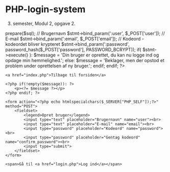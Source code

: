 # PHP-login-system
3. semester, Modul 2, opgave 2.

<?php
session_start();
if( isset($_SESSION['user_id']) ){
	header("Location: /");
}

require 'database.php';
$message = '';
// if(!empty...) = hvis feltet er tomt...
// && betyder både og, altså at alle felter skal være udfyldt
if(!empty($_POST['user']) && !empty($_POST['email']) && !empty($_POST['password'])):
	
	// Den nye bruger lægges ind i databasen
	$sql = "INSERT INTO cphlogin_users (user, email, password) VALUES (:user, :email, :password)";
	$stmt = $conn->prepare($sql);
	// Brugernavn
	$stmt->bind_param(':user', $_POST['user']);
	// E-mail
	$stmt->bind_param(':email', $_POST['email']);
	// Kodeord - kodeordet bliver krypteret
	$stmt->bind_param(':password', password_hash($_POST['password'], PASSWORD_BCRYPT));
	if( $stmt->execute() ):
		$message = 'Din bruger er oprettet, du kan nu logge ind og opdage min hemmelighed.';
	else:
		$message = 'Beklager, men der opstod et problem under oprettelsen af ny bruger.';
	endif;
endif;
?>

<!DOCTYPE html>
<html>
<head>
	<title>Opret bruger</title>
</head>
<body>

	<a href="index.php">Tilbage til forsiden</a>

	<?php if(!empty($message)): ?>
		<p><?= $message ?></p>
	<?php endif; ?>

	<form action="<?php echo htmlspecialchars($_SERVER["PHP_SELF"]);?>" method="POST">
		<fieldset>
        	<legend>Opret bruger</legend>
            <input type="text" placeholder="Brugernavn" name="user"><br>
            <input type="text" placeholder="E-mail" name="email"><br>
            <input type="password" placeholder="Kodeord" name="password"><br>
            <input type="password" placeholder="Gentag kodeord" name="confirm_password"><br>
            <input type="submit">
		</fieldset>
	</form>
    
	<span>Gå til <a href="login.php">Log ind</a></span>

</body>
</html>
